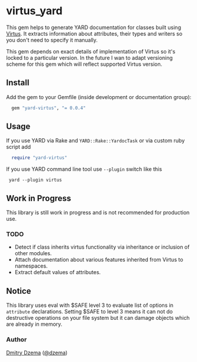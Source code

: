 # virtus_yard


This gem helps to generate YARD documentation for classes built using [Virtus](https://github.com/solnic/virtus). It extracts information about attributes, their types and writers so you don't need to specify it manually.

This gem depends on exact details of implementation of Virtus so it's locked to a particular version. In the future I wan to adapt versioning scheme for this gem which will reflect supported Virtus version.

## Install

Add the gem to your Gemfile (inside development or documentation group):

``` ruby
  gem "yard-virtus", "= 0.0.4"
```

## Usage

If you use YARD via Rake and `YARD::Rake::YardocTask` or via custom ruby script add

``` ruby
  require "yard-virtus"
```

If you use YARD command line tool use `--plugin` switch like this

```shell
 yard --plugin virtus
```

## Work in Progress

This library is still work in progress and is not recommended for production use.

### TODO

* Detect if class inherits virtus functionality via inheritance or inclusion of
  other modules.
* Attach documentation about various features inherited from Virtus to namespaces.
* Extract default values of attributes.

## Notice

This library uses eval with $SAFE level 3 to evaluate list of options in
`attribute` declarations. Setting $SAFE to level 3 means it can not do
destructive operations on your file system but it can damage objects which
are already in memory.

### Author

[Dmitry Dzema](https://github.com/DimaD) ([@dzema](https://twitter.com/dzema))
